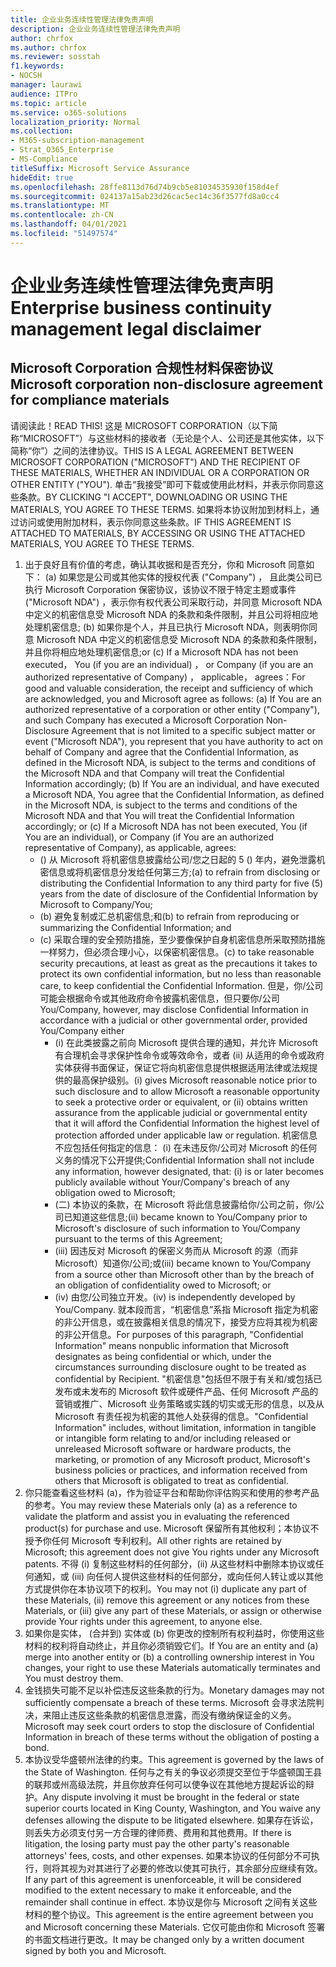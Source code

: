```yaml
---
title: 企业业务连续性管理法律免责声明
description: 企业业务连续性管理法律免责声明
author: chrfox
ms.author: chrfox
ms.reviewer: sosstah
f1.keywords:
- NOCSH
manager: laurawi
audience: ITPro
ms.topic: article
ms.service: o365-solutions
localization_priority: Normal
ms.collection:
- M365-subscription-management
- Strat_O365_Enterprise
- MS-Compliance
titleSuffix: Microsoft Service Assurance
hideEdit: true
ms.openlocfilehash: 28ffe8113d76d74b9cb5e81034535930f158d4ef
ms.sourcegitcommit: 024137a15ab23d26cac5ec14c36f3577fd8a0cc4
ms.translationtype: MT
ms.contentlocale: zh-CN
ms.lasthandoff: 04/01/2021
ms.locfileid: "51497574"
---
```

# <a name="enterprise-business-continuity-management-legal-disclaimer"></a><span data-ttu-id="d7180-103">企业业务连续性管理法律免责声明</span><span class="sxs-lookup"><span data-stu-id="d7180-103">Enterprise business continuity management legal disclaimer</span></span>

## <a name="microsoft-corporation-non-disclosure-agreement-for-compliance-materials"></a><span data-ttu-id="d7180-104">Microsoft Corporation 合规性材料保密协议</span><span class="sxs-lookup"><span data-stu-id="d7180-104">Microsoft corporation non-disclosure agreement for compliance materials</span></span>

<span data-ttu-id="d7180-105">请阅读此！</span><span class="sxs-lookup"><span data-stu-id="d7180-105">READ THIS!</span></span> <span data-ttu-id="d7180-106">这是 MICROSOFT CORPORATION（以下简称“MICROSOFT”）与这些材料的接收者（无论是个人、公司还是其他实体，以下简称“你”）之间的法律协议。</span><span class="sxs-lookup"><span data-stu-id="d7180-106">THIS IS A LEGAL AGREEMENT BETWEEN MICROSOFT CORPORATION ("MICROSOFT") AND THE RECIPIENT OF THESE MATERIALS, WHETHER AN INDIVIDUAL OR A CORPORATION OR OTHER ENTITY ("YOU").</span></span> <span data-ttu-id="d7180-107">单击“我接受”即可下载或使用此材料，并表示你同意这些条款。</span><span class="sxs-lookup"><span data-stu-id="d7180-107">BY CLICKING "I ACCEPT", DOWNLOADING OR USING THE MATERIALS, YOU AGREE TO THESE TERMS.</span></span> <span data-ttu-id="d7180-108">如果将本协议附加到材料上，通过访问或使用附加材料，表示你同意这些条款。</span><span class="sxs-lookup"><span data-stu-id="d7180-108">IF THIS AGREEMENT IS ATTACHED TO MATERIALS, BY ACCESSING OR USING THE ATTACHED MATERIALS, YOU AGREE TO THESE TERMS.</span></span>

1. <span data-ttu-id="d7180-109">出于良好且有价值的考虑，确认其收据和是否充分，你和 Microsoft 同意如下： (a) 如果您是公司或其他实体的授权代表 ("Company") ， 且此类公司已执行 Microsoft Corporation 保密协议，该协议不限于特定主题或事件 ("Microsoft NDA") ，表示你有权代表公司采取行动，并同意 Microsoft NDA 中定义的机密信息受 Microsoft NDA 的条款和条件限制，并且公司将相应地处理机密信息; (b) 如果你是个人，并且已执行 Microsoft NDA，则表明你同意 Microsoft NDA 中定义的机密信息受 Microsoft NDA 的条款和条件限制，并且你将相应地处理机密信息;or (c) If a Microsoft NDA has not been executed， You (if you are an individual) ， or Company (if you are an authorized representative of Company) ， applicable， agrees：</span><span class="sxs-lookup"><span data-stu-id="d7180-109">For good and valuable consideration, the receipt and sufficiency of which are acknowledged, you and Microsoft agree as follows: (a) If You are an authorized representative of a corporation or other entity ("Company"), and such Company has executed a Microsoft Corporation Non-Disclosure Agreement that is not limited to a specific subject matter or event ("Microsoft NDA"), you represent that you have authority to act on behalf of Company and agree that the Confidential Information, as defined in the Microsoft NDA, is subject to the terms and  conditions of the Microsoft NDA and that Company will treat the Confidential Information accordingly; (b) If You are an individual, and have executed a  Microsoft NDA, You agree that the Confidential Information, as defined in the Microsoft NDA, is subject to the terms and conditions of the Microsoft NDA and  that You will treat the Confidential Information accordingly; or (c) If a Microsoft NDA has not been executed, You (if You are an individual), or Company (if You are an authorized representative of Company), as applicable, agrees:</span></span> 
    - <span data-ttu-id="d7180-110"> () 从 Microsoft 将机密信息披露给公司/您之日起的 5 () 年内，避免泄露机密信息或将机密信息分发给任何第三方;</span><span class="sxs-lookup"><span data-stu-id="d7180-110">(a) to refrain from disclosing or distributing the Confidential Information to any third party for five (5) years from the date of disclosure of the Confidential Information by Microsoft to Company/You;</span></span> 
    - <span data-ttu-id="d7180-111"> (b) 避免复制或汇总机密信息;和</span><span class="sxs-lookup"><span data-stu-id="d7180-111">(b) to refrain from reproducing or summarizing the  Confidential Information; and</span></span> 
    - <span data-ttu-id="d7180-112"> (c) 采取合理的安全预防措施，至少要像保护自身机密信息所采取预防措施一样努力，但必须合理小心，以保密机密信息。</span><span class="sxs-lookup"><span data-stu-id="d7180-112">(c) to take reasonable security precautions, at least as great as the precautions it takes to protect its own confidential information, but no less than reasonable care, to keep confidential the Confidential Information.</span></span> <span data-ttu-id="d7180-113">但是，你/公司可能会根据命令或其他政府命令披露机密信息，但只要你/公司</span><span class="sxs-lookup"><span data-stu-id="d7180-113">You/Company, however, may disclose Confidential Information in  accordance with a judicial or other governmental order, provided You/Company either</span></span> 
        - <span data-ttu-id="d7180-114"> (i) 在此类披露之前向 Microsoft 提供合理的通知，并允许 Microsoft 有合理机会寻求保护性命令或等效命令，或者 (ii) 从适用的命令或政府实体获得书面保证，保证它将向机密信息提供根据适用法律或法规提供的最高保护级别。</span><span class="sxs-lookup"><span data-stu-id="d7180-114">(i) gives Microsoft reasonable notice prior to such disclosure and to allow  Microsoft a reasonable opportunity to seek a protective order or equivalent, or (ii) obtains written assurance from the applicable judicial or governmental entity  that it will afford the Confidential Information the highest level of protection afforded under applicable law or regulation.</span></span> <span data-ttu-id="d7180-115">机密信息不应包括任何指定的信息： (i) 在未违反你/公司对 Microsoft 的任何义务的情况下公开提供;</span><span class="sxs-lookup"><span data-stu-id="d7180-115">Confidential Information shall not include any information, however designated, that: (i) is or later becomes publicly available without Your/Company's breach of any obligation owed to  Microsoft;</span></span> 
        - <span data-ttu-id="d7180-116"> (二) 本协议的条款，在 Microsoft 将此信息披露给你/公司之前，你/公司已知道这些信息;</span><span class="sxs-lookup"><span data-stu-id="d7180-116">(ii) became known to You/Company prior to Microsoft's disclosure of such information to You/Company pursuant to the terms of this Agreement;</span></span>
        - <span data-ttu-id="d7180-117"> (iii) 因违反对 Microsoft 的保密义务而从 Microsoft 的源（而非 Microsoft）知道你/公司;或</span><span class="sxs-lookup"><span data-stu-id="d7180-117">(iii) became known to You/Company from a source other than Microsoft other than by the breach of an obligation of confidentiality owed to Microsoft; or</span></span>
        - <span data-ttu-id="d7180-118"> (iv) 由您/公司独立开发。</span><span class="sxs-lookup"><span data-stu-id="d7180-118">(iv) is  independently developed by You/Company.</span></span> <span data-ttu-id="d7180-119">就本段而言，“机密信息”系指 Microsoft 指定为机密的非公开信息，或在披露相关信息的情况下，接受方应将其视为机密的非公开信息。</span><span class="sxs-lookup"><span data-stu-id="d7180-119">For purposes of this paragraph, "Confidential Information" means nonpublic information that Microsoft designates as being confidential or which, under the circumstances surrounding disclosure ought to be treated as confidential by Recipient.</span></span> <span data-ttu-id="d7180-120">"机密信息"包括但不限于有关和/或包括已发布或未发布的 Microsoft 软件或硬件产品、任何 Microsoft 产品的营销或推广、Microsoft 业务策略或实践的切实或无形的信息，以及从 Microsoft 有责任视为机密的其他人处获得的信息。</span><span class="sxs-lookup"><span data-stu-id="d7180-120">"Confidential Information" includes, without limitation, information in tangible or intangible form relating to and/or including released or unreleased Microsoft software or hardware  products, the marketing, or promotion of any Microsoft product, Microsoft's business policies or practices, and information received from others that Microsoft is obligated to treat as confidential.</span></span>
2. <span data-ttu-id="d7180-121">你只能查看这些材料 (a)，作为验证平台和帮助你评估购买和使用的参考产品的参考。</span><span class="sxs-lookup"><span data-stu-id="d7180-121">You may review these Materials only (a) as a reference to validate the platform and assist you in evaluating the referenced product(s) for purchase and use.</span></span> <span data-ttu-id="d7180-122">Microsoft 保留所有其他权利；本协议不授予你任何 Microsoft 专利权利。</span><span class="sxs-lookup"><span data-stu-id="d7180-122">All other rights are retained by Microsoft; this agreement does not give You rights under any Microsoft patents.</span></span> <span data-ttu-id="d7180-123">不得 (i) 复制这些材料的任何部分，(ii) 从这些材料中删除本协议或任何通知，或 (iii) 向任何人提供这些材料的任何部分，或向任何人转让或以其他方式提供你在本协议项下的权利。</span><span class="sxs-lookup"><span data-stu-id="d7180-123">You may not (i) duplicate any part of these Materials, (ii) remove this agreement or any notices from these Materials, or (iii) give any part of these Materials, or assign or otherwise provide Your rights under this agreement, to anyone else.</span></span> 
3. <span data-ttu-id="d7180-124">如果你是实体， (合并到) 实体或 (b) 你更改的控制所有权利益时，你使用这些材料的权利将自动终止，并且你必须销毁它们。</span><span class="sxs-lookup"><span data-stu-id="d7180-124">If You are an entity and (a) merge into another entity or (b) a controlling ownership interest in You changes, your right to use these Materials automatically terminates and You must destroy them.</span></span> 
4. <span data-ttu-id="d7180-125">金钱损失可能不足以补偿违反这些条款的行为。</span><span class="sxs-lookup"><span data-stu-id="d7180-125">Monetary damages may not sufficiently compensate a breach of these terms.</span></span>  <span data-ttu-id="d7180-126">Microsoft 会寻求法院判决，来阻止违反这些条款的机密信息泄露，而没有缴纳保证金的义务。</span><span class="sxs-lookup"><span data-stu-id="d7180-126">Microsoft may seek court orders to stop the disclosure of Confidential Information in breach of these terms without the obligation of posting a bond.</span></span>  
5. <span data-ttu-id="d7180-127">本协议受华盛顿州法律的约束。</span><span class="sxs-lookup"><span data-stu-id="d7180-127">This agreement is governed by the laws of the State of Washington.</span></span> <span data-ttu-id="d7180-128">任何与之有关的争议必须提交至位于华盛顿国王县的联邦或州高级法院，并且你放弃任何可以使争议在其他地方提起诉讼的辩护。</span><span class="sxs-lookup"><span data-stu-id="d7180-128">Any dispute involving it must be brought in the federal or state superior courts located in King County, Washington, and You waive any defenses allowing the dispute to be litigated elsewhere.</span></span> <span data-ttu-id="d7180-129">如果存在诉讼，则丢失方必须支付另一方合理的律师费、费用和其他费用。</span><span class="sxs-lookup"><span data-stu-id="d7180-129">If there is litigation, the losing party must pay the other party's reasonable attorneys' fees, costs, and other expenses.</span></span> <span data-ttu-id="d7180-130">如果本协议的任何部分不可执行，则将其视为对其进行了必要的修改以使其可执行，其余部分应继续有效。</span><span class="sxs-lookup"><span data-stu-id="d7180-130">If any part of this agreement is unenforceable, it will be considered modified to the extent necessary to make it enforceable, and the remainder shall continue in effect.</span></span> <span data-ttu-id="d7180-131">本协议是你与 Microsoft 之间有关这些材料的整个协议。</span><span class="sxs-lookup"><span data-stu-id="d7180-131">This agreement is the entire agreement between you and Microsoft concerning these Materials.</span></span> <span data-ttu-id="d7180-132">它仅可能由你和 Microsoft 签署的书面文档进行更改。</span><span class="sxs-lookup"><span data-stu-id="d7180-132">It may be changed only by a written document signed by both you and Microsoft.</span></span>
